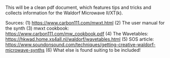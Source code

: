 This will be a clean pdf document, which features tips and tricks and collects information for the Waldorf Microwave II/XT(k).

Sources: 
(1) https://www.carbon111.com/mwxt.html
(2) The user manual for the synth
(3) mwxt cookbook: https://www.carbon111.com/mw_cookbook.pdf
(4) The Wavetables: https://hkwad.home.xs4all.nl/waldorf/wavetables.html
(5) SOS article: https://www.soundonsound.com/techniques/getting-creative-waldorf-microwave-synths
(6) What else is found suiting to be included!
